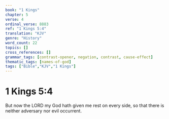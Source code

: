 ```yaml
---
book: "1 Kings"
chapter: 5
verse: 4
ordinal_verse: 8883
ref: "1 Kings 5:4"
translation: "KJV"
genre: "History"
word_count: 22
topics: []
cross_references: []
grammar_tags: [contrast-opener, negation, contrast, cause-effect]
thematic_tags: [names-of-god]
tags: ["Bible","KJV","1 Kings"]
---
```


# 1 Kings 5:4

But now the LORD my God hath given me rest on every side, so that there is neither adversary nor evil occurrent.
